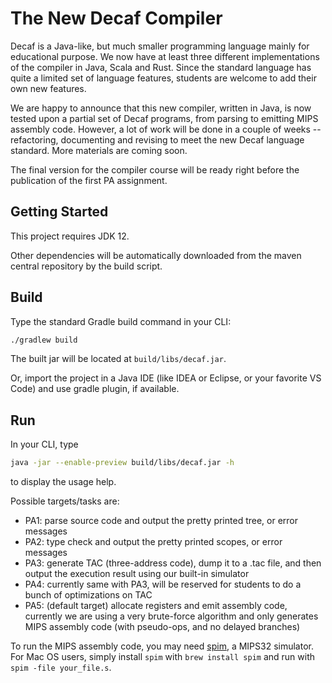 # The New Decaf Compiler

Decaf is a Java-like, but much smaller programming language mainly for educational purpose.
We now have at least three different implementations of the compiler in Java, Scala and Rust.
Since the standard language has quite a limited set of language features, students are welcome to add their own new features.

We are happy to announce that this new compiler, written in Java, is now tested upon a partial set of Decaf programs, from parsing to emitting MIPS assembly code. However, a lot of work will be done in a couple of weeks -- refactoring, documenting and revising to meet the new Decaf language standard. More materials are coming soon.

The final version for the compiler course will be ready right before the publication of the first PA assignment.

## Getting Started

This project requires JDK 12.

Other dependencies will be automatically downloaded from the maven central repository by the build script.

## Build

Type the standard Gradle build command in your CLI:

```sh
./gradlew build
```

The built jar will be located at `build/libs/decaf.jar`.

Or, import the project in a Java IDE (like IDEA or Eclipse, or your favorite VS Code) and use gradle plugin, if available.

## Run

In your CLI, type

```sh
java -jar --enable-preview build/libs/decaf.jar -h
```

to display the usage help.

Possible targets/tasks are:

- PA1: parse source code and output the pretty printed tree, or error messages
- PA2: type check and output the pretty printed scopes, or error messages
- PA3: generate TAC (three-address code), dump it to a .tac file, and then output the execution result using our built-in simulator
- PA4: currently same with PA3, will be reserved for students to do a bunch of optimizations on TAC
- PA5: (default target) allocate registers and emit assembly code, currently we are using a very brute-force algorithm and only generates MIPS assembly code (with pseudo-ops, and no delayed branches)

To run the MIPS assembly code, you may need [spim](http://spimsimulator.sourceforge.net), a MIPS32 simulator.
For Mac OS users, simply install `spim` with `brew install spim` and run with `spim -file your_file.s`.
